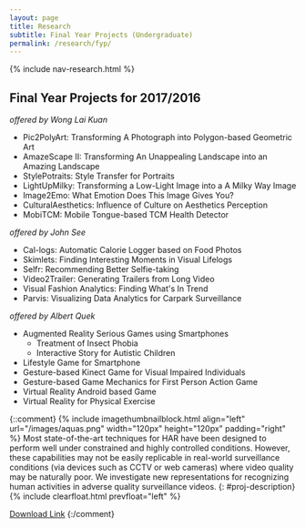 ```yaml
---
layout: page
title: Research
subtitle: Final Year Projects (Undergraduate)
permalink: /research/fyp/
---
```

{% include nav-research.html  %}

## Final Year Projects for 2017/2016


*offered by Wong Lai Kuan*
- Pic2PolyArt: Transforming A Photograph into Polygon-based Geometric Art
- AmazeScape II: Transforming An Unappealing Landscape into an Amazing Landscape
- StylePotraits: Style Transfer for Portraits
- LightUpMilky: Transforming a Low-Light Image into a A Milky Way Image
- Image2Emo: What Emotion Does This Image Gives You?
- CulturalAesthetics: Influence of Culture on Aesthetics Perception
- MobiTCM: Mobile Tongue-based TCM Health Detector

*offered by John See*
- Cal-logs: Automatic Calorie Logger based on Food Photos
- Skimlets: Finding Interesting Moments in Visual Lifelogs
- Selfr: Recommending Better Selfie-taking
- Video2Trailer: Generating Trailers from Long Video
- Visual Fashion Analytics: Finding What's In Trend
- Parvis: Visualizing Data Analytics for Carpark Surveillance

*offered by Albert Quek*
- Augmented Reality Serious Games using Smartphones
    - Treatment of Insect Phobia
	- Interactive Story for Autistic Children
- Lifestyle Game for Smartphone
- Gesture-based Kinect Game for Visual Impaired Individuals
- Gesture-based Game Mechanics for First Person Action Game
- Virtual Reality Android based Game
- Virtual Reality for Physical Exercise

{::comment}
{% include imagethumbnailblock.html align="left" url="/images/aquas.png" width="120px" height="120px" padding="right" %}
Most state-of-the-art techniques for HAR have been designed to perform well under constrained and highly controlled conditions. However, these capabilities may not be easily replicable in real-world surveillance conditions (via devices such as CCTV or web cameras) where video quality may be naturally poor. We investigate new representations for recognizing human activities in adverse quality surveillance videos.
{: #proj-description}
{% include clearfloat.html prevfloat="left" %}

[Download Link](https://drive.google.com/file/d/0B_3N19NSFoBgOFVPdzg5R21hUHM)
{:/comment}